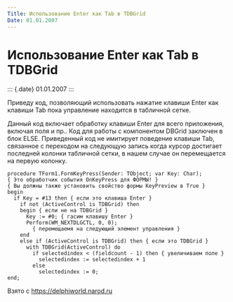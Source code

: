 ```yaml
---
Title: Использование Enter как Tab в TDBGrid
Date: 01.01.2007
---
```



Использование Enter как Tab в TDBGrid
=====================================

::: {.date}
01.01.2007
:::

Приведу код, позволяющий использовать нажатие клавиши Enter как клавиши
Tab пока управление находится в табличной сетке.

Данный код включает обработку клавиши Enter для всего приложения,
включая поля и пр.. Код для работы с компонентом DBGrid заключен в блок
ELSE. Приведенный код не имитирует поведение клавиши Tab, связанное с
переходом на следующую запись когда курсор достигает последней колонки
табличной сетки, в нашем случае он перемещается на первую колонку.

    procedure TForm1.FormKeyPress(Sender: TObject; var Key: Char);
    { Это обработчик события OnKeyPress для ФОРМЫ! }
    { Вы должны также установить свойство формы KeyPreview в True }
    begin
      if Key = #13 then { если это клавиша Enter }
        if not (ActiveControl is TDBGrid) then
        begin { если не на TDBGrid }
          Key := #0; { гасим клавишу Enter }
          Perform(WM_NEXTDLGCTL, 0, 0);
            { перемещаемя на следующий элемент управления }
        end
        else if (ActiveControl is TDBGrid) then { если это TDBGrid }
          with TDBGrid(ActiveControl) do
            if selectedindex < (fieldcount - 1) then { увеличиваем поле }
              selectedindex := selectedindex + 1
            else
              selectedindex := 0;
    end;

Взято с <https://delphiworld.narod.ru>
